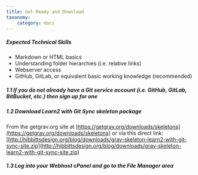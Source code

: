 ```yaml
---
title: Get Ready and Download
taxonomy:
    category: docs
---
```


##### Expected Technical Skills

* Markdown or HTML basics
* Understanding folder hierarchies (i.e. relative links)
* Webserver access
* GitHub, GitLab, or equivalent basic working knowledge (recommended)

##### 1.1 If you do not already have a Git service account (i.e. GitHub, GitLab, BitBucket, etc.) then sign up for one

##### 1.2 Download Learn2 with Git Sync skeleton package

From the getgrav.org site at [https://getgrav.org/downloads/skeletons](https://getgrav.org/downloads/skeletons) or via this direct link: [http://hibbittsdesign.org/blog/downloads/grav-skeleton-learn2-with-git-sync-site.zip](http://hibbittsdesign.org/blog/downloads/grav-skeleton-learn2-with-git-sync-site.zip)

##### 1.3 Log into your Webhost cPanel and go to the File Manager area
